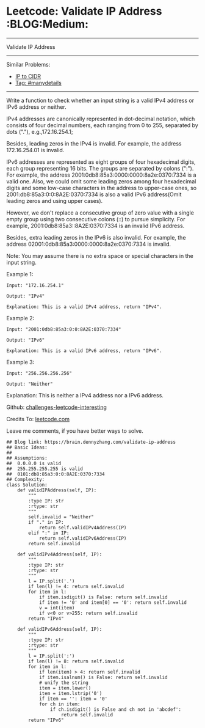 # Leetcode: Validate IP Address     :BLOG:Medium:


---

Validate IP Address  

---

Similar Problems:  
-   [IP to CIDR](https://brain.dennyzhang.com/ip-to-cidr)
-   [Tag: #manydetails](https://brain.dennyzhang.com/tag/manydetails)

---

Write a function to check whether an input string is a valid IPv4 address or IPv6 address or neither.  

IPv4 addresses are canonically represented in dot-decimal notation, which consists of four decimal numbers, each ranging from 0 to 255, separated by dots ("."), e.g.,172.16.254.1;  

Besides, leading zeros in the IPv4 is invalid. For example, the address 172.16.254.01 is invalid.  

IPv6 addresses are represented as eight groups of four hexadecimal digits, each group representing 16 bits. The groups are separated by colons (":"). For example, the address 2001:0db8:85a3:0000:0000:8a2e:0370:7334 is a valid one. Also, we could omit some leading zeros among four hexadecimal digits and some low-case characters in the address to upper-case ones, so 2001:db8:85a3:0:0:8A2E:0370:7334 is also a valid IPv6 address(Omit leading zeros and using upper cases).  

However, we don't replace a consecutive group of zero value with a single empty group using two consecutive colons (::) to pursue simplicity. For example, 2001:0db8:85a3::8A2E:0370:7334 is an invalid IPv6 address.  

Besides, extra leading zeros in the IPv6 is also invalid. For example, the address 02001:0db8:85a3:0000:0000:8a2e:0370:7334 is invalid.  

Note: You may assume there is no extra space or special characters in the input string.  

Example 1:  

    Input: "172.16.254.1"
    
    Output: "IPv4"
    
    Explanation: This is a valid IPv4 address, return "IPv4".

Example 2:  

    Input: "2001:0db8:85a3:0:0:8A2E:0370:7334"
    
    Output: "IPv6"
    
    Explanation: This is a valid IPv6 address, return "IPv6".

Example 3:  

    Input: "256.256.256.256"
    
    Output: "Neither"

Explanation: This is neither a IPv4 address nor a IPv6 address.  

Github: [challenges-leetcode-interesting](https://github.com/DennyZhang/challenges-leetcode-interesting/tree/master/validate-ip-address)  

Credits To: [leetcode.com](https://leetcode.com/problems/validate-ip-address/description/)  

Leave me comments, if you have better ways to solve.  

    ## Blog link: https://brain.dennyzhang.com/validate-ip-address
    ## Basic Ideas:
    ##
    ## Assumptions: 
    ##  0.0.0.0 is valid
    ##  255.255.255.255 is valid
    ##  0101:db8:85a3:0:0:8A2E:0370:7334
    ## Complexity:
    class Solution:
        def validIPAddress(self, IP):
            """
            :type IP: str
            :rtype: str
            """
            self.invalid = "Neither"
            if "." in IP:
                return self.validIPv4Address(IP)
            elif ":" in IP:
                return self.validIPv6Address(IP)
            return self.invalid
    
        def validIPv4Address(self, IP):
            """
            :type IP: str
            :rtype: str
            """
            l = IP.split('.')
            if len(l) != 4: return self.invalid
            for item in l:
                if item.isdigit() is False: return self.invalid
                if item != '0' and item[0] == '0': return self.invalid
                v = int(item)
                if v<0 or v>255: return self.invalid
            return "IPv4"
    
        def validIPv6Address(self, IP):
            """
            :type IP: str
            :rtype: str
            """
            l = IP.split(':')
            if len(l) != 8: return self.invalid
            for item in l:
                if len(item) > 4: return self.invalid
                if item.isalnum() is False: return self.invalid
                # unify the string
                item = item.lower()
                item = item.lstrip('0')
                if item == '': item = '0'
                for ch in item:
                    if ch.isdigit() is False and ch not in 'abcdef':
                        return self.invalid
            return "IPv6"